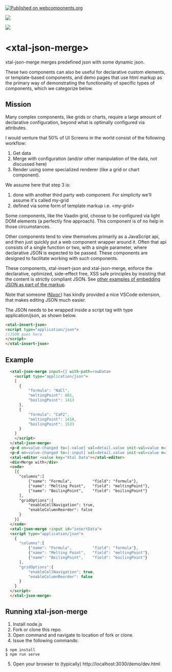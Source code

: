 [![Published on webcomponents.org](https://img.shields.io/badge/webcomponents.org-published-blue.svg)](https://www.webcomponents.org/element/bahrus/json-merge)

<a href="https://nodei.co/npm/xtal-json-merge/"><img src="https://nodei.co/npm/xtal-json-merge.png"></a>

<img src="https://badgen.net/bundlephobia/minzip/xtal-json-merge">

# \<xtal-json-merge\>




xtal-json-merge merges predefined json with some dynamic json.  

These two components can also be useful for declarative custom elements, or template-based components, and demo pages that use html markup as the primary way of demonstrating the functionality of specific types of components, which we categorize below.


## Mission

Many complex components, like grids or charts, require a large amount of declarative configuration, beyond what is optimally configured via attributes.

I would venture that 50% of UI Screens in the world consist of the following workflow:  

1)  Get data 
2)  Merge with configuration (and/or other manipulation of the data, not discussed here)
3)  Render using some specialized renderer (like a grid or chart component).  

We assume here that step 3 is:

1) done with another third party web component.  For simplicity we'll assume it's called my-grid
2) defined via some form of template markup i.e. \<my-grid\>

Some components, like the Vaadin grid, choose to be configured via light DOM elements (a perfectly fine approach).  This component is of no help in those circumstances.

Other components tend to view themselves primarily as a JavaScript api, and then just quickly put a web component wrapper around it. Often that api consists of a single function or two, with a single parameter, where declarative JSON is expected to be passed.  These components are designed to facilitate working with such components. 

These components, xtal-insert-json and xtal-json-merge, enforce the declarative, optimized, side-effect free, XSS safe principles by insisting that the content is strictly compliant JSON.  See [other examples of embedding JSON as part of the markup](https://www.ampproject.org/docs/reference/components/amp-bind).

Note that someone ([Νίκος](https://marketplace.visualstudio.com/items?itemName=sissel.json-script-tag)) has kindly provided a nice VSCode extension, that makes editing JSON much easier.

The JSON needs to be wrapped inside a script tag with type application/json, as shown below.

```html
<xtal-insert-json>
<script type="application/json">
//JSON goes here
</script>
</xtal-insert-json>
```

## Example


```html
  <xtal-json-merge input={} with-path=rowData>
    <script type="application/json">
    [
      {
          "formula": "NaCl",
          "meltingPoint": 801,
          "boilingPoint": 1413
      },
      {
          "formula": "CaF2",
          "meltingPoint": 1418,
          "boilingPoint": 1533
      }
    ]
    </script>
  </xtal-json-merge>
  <p-d on=value-changed to=[-value] val=detail.value init-val=value m=1></p-d>
  <p-d on=value-changed to=[-input] val=detail.value init-val=value m=1></p-d>
  <xtal-editor -value key="Xtal Data"></xtal-editor>
  <div>Merge with</div>
  <code>
    [{
      "columns":[
          {"name": "Formula",         "field": "formula"},
          {"name": "Melting Point",   "field": "meltingPoint"},
          {"name": "BoilingPoint",    "field": "boilingPoint"}
      ],
      "gridOptions":{
          "enableCellNavigation": true,
          "enableColumnReorder": false
      }
    }]              
  </code>
  <xtal-json-merge -input id="insertData">
  <script type="application/json">
    {
      "columns":[
          {"name": "Formula",         "field": "formula"},
          {"name": "Melting Point",   "field": "meltingPoint"},
          {"name": "BoilingPoint",    "field": "boilingPoint"}
      ],
      "gridOptions":{
          "enableCellNavigation": true,
          "enableColumnReorder": false
      }
    }
  </script>
  </xtal-json-merge>
```


## Running xtal-json-merge

1. Install node.js
2. Fork or clone this repo.
3. Open command and navigate to location of fork or clone.
4. Issue the following commands:

```
$ npm install
$ npm run serve
```

5.  Open your browser to (typically) http://localhost:3030/demo/dev.html

